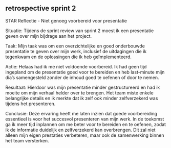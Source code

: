 

## retrospective sprint 2 ##

STAR Reflectie - Niet genoeg voorbereid voor presentatie

Situatie: Tijdens de sprint review van sprint 2 moest ik een presentatie geven over mijn bijdrage aan het project.

Taak: Mijn taak was om een overzichtelijke en goed onderbouwde presentatie te geven over mijn 
werk, inclusief de uitdagingen die ik tegenkwam en de oplossingen die ik heb geïmplementeerd.

Actie: Helaas had ik me niet voldoende voorbereid. Ik had geen tijd ingepland om de presentatie 
goed voor te bereiden en heb last-minute mijn dia’s samengesteld zonder de inhoud goed te oefenen 
of door te nemen.

Resultaat: Hierdoor was mijn presentatie minder gestructureerd en had ik moeite 
om mijn verhaal helder over te brengen. Het team miste enkele belangrijke details 
en ik merkte dat ik zelf ook minder zelfverzekerd was tijdens het presenteren.

Conclusie: Deze ervaring heeft me laten inzien dat goede voorbereiding essentieel 
is voor het succesvol presenteren van mijn werk. In de toekomst ga ik meer tijd inplannen 
om me beter voor te bereiden en te oefenen, zodat ik de informatie duidelijk en zelfverzekerd 
kan overbrengen. Dit zal niet alleen mijn eigen prestaties verbeteren, maar ook de samenwerking 
binnen het team versterken.


